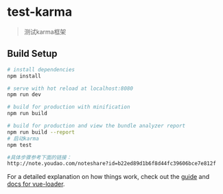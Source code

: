 # test-karma

> 测试karma框架

## Build Setup

``` bash
# install dependencies
npm install

# serve with hot reload at localhost:8080
npm run dev

# build for production with minification
npm run build

# build for production and view the bundle analyzer report
npm run build --report
# 启动karma
npm test

#具体步骤参考下面的链接：
http://note.youdao.com/noteshare?id=b22ed89d1b6f8d44fc39606bce7e812f
```

For a detailed explanation on how things work, check out the [guide](http://vuejs-templates.github.io/webpack/) and [docs for vue-loader](http://vuejs.github.io/vue-loader).
